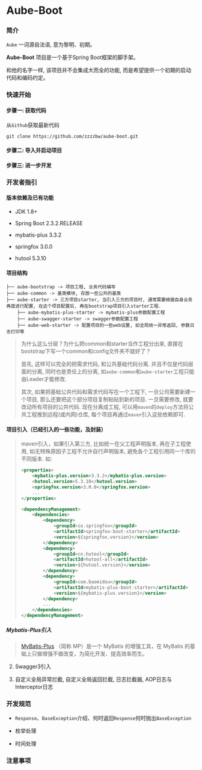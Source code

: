 # Aube-Boot

### 简介

`Aube` 一词源自法语, 意为黎明、初期。

**Aube-Boot** 项目是一个基于Spring Boot框架的脚手架。

和他的名字一样, 该项目并不会集成大而全的功能, 而是希望提供一个初期的启动代码和编码约定。

### 快速开始

#### 步骤一: 获取代码

从`Github`获取最新代码

`git clone https://github.com/zzzzbw/aube-boot.git`

#### 步骤二: 导入并启动项目

#### 步骤三: 进一步开发

### 开发者指引

#### 版本依赖及已有功能

* JDK 1.8+

* Spring Boot 2.3.2.RELEASE

* mybatis-plus 3.3.2

* springfox 3.0.0

* hutool 5.3.10

#### 项目结构

```
├── aube-bootstrap -> 项目工程, 业务代码编写
├── aube-common -> 基类模块, 存放一些公共的基类
├── aube-starter -> 三方项目starter, 当引入三方的项目时, 通常需要根据自身业务再度进行配置, 在这个项目配置后, 再在bootstrap项目引入starter工程. 
    ├── aube-mybatis-plus-starter -> mybatis-plus参数配置工程
    ├── aube-swagger-starter -> swagger参数配置工程
    ├── aube-web-starter -> 配置项目的一些web设置, 如全局统一异常返回, 参数日志打印等
```


> 为什么这么分层？为什么把common和starter当作工程分出来, 直接在bootstrap下写一个common和config文件夹不就好了？
>
> 首先, 这样可以完全的把需求代码, 和公共基础代码分离. 并且不仅是代码层面的分离, 同时也是责任上的分离, 
> 如`aube-common`和`aube-starter`工程只能由Leader才能修改.
>
> 其次, 如果把基础公共代码和需求代码写在一个工程下, 一旦公司需要新建一个项目, 那么还要把这个部分项目复制粘贴到新的项目. 一旦需要修改, 就要改动所有项目的公共代码. 
> 现在分离成工程, 可以用`maven`的`deploy`方法将公共工程推到远程(或内网)仓库, 每个项目再通过`maven`引入这些依赖即可.

#### 项目引入（已经引入的一些功能，及封装）

> maven引入，如果引入第三方, 比如统一在父工程声明版本, 再在子工程使用, 如无特殊原因子工程不允许自行声明版本, 避免各个工程引用同一个库的不同版本. 如:
>
> ```xml
> <properties>
>     <mybatis-plus.version>3.3.2</mybatis-plus.version>
>     <hutool.version>5.3.10</hutool.version>
>     <springfox.version>3.0.0</springfox.version>
>     ...
> </properties>
> 
> <dependencyManagement>
>     <dependencies>
>         <dependency>
>             <groupId>io.springfox</groupId>
>             <artifactId>springfox-boot-starter</artifactId>
>             <version>${springfox.version}</version>
>         </dependency>
>         <dependency>
>             <groupId>cn.hutool</groupId>
>             <artifactId>hutool-all</artifactId>
>             <version>${hutool.version}</version>
>         </dependency>
>         <dependency>
>             <groupId>com.baomidou</groupId>
>             <artifactId>mybatis-plus-boot-starter</artifactId>
>             <version>${mybatis-plus.version}</version>
>         </dependency>
>         ...
>     </dependencies>
> </dependencyManagement>
> ```

##### Mybatis-Plus引入

> [MyBatis-Plus](https://github.com/baomidou/mybatis-plus) （简称 MP）是一个 MyBatis 的增强工具，在 MyBatis 的基础上只做增强不做改变，为简化开发、提高效率而生。





2. Swagger3引入

3. 自定义全局异常拦截, 自定义全局返回拦截, 日志拦截器, AOP日志与Interceptor日志

### 开发规范

* `Response`、`BaseException`介绍、何时返回`Response`何时抛出`BaseException`

* 枚举处理

* 时间处理

### 注意事项